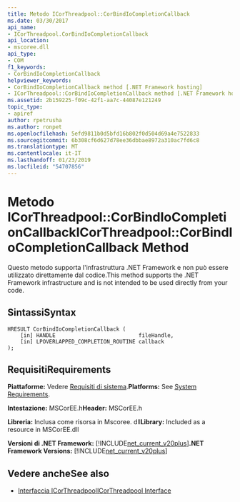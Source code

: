 ```yaml
---
title: Metodo ICorThreadpool::CorBindIoCompletionCallback
ms.date: 03/30/2017
api_name:
- ICorThreadpool.CorBindIoCompletionCallback
api_location:
- mscoree.dll
api_type:
- COM
f1_keywords:
- CorBindIoCompletionCallback
helpviewer_keywords:
- CorBindIoCompletionCallback method [.NET Framework hosting]
- ICorThreadpool::CorBindIoCompletionCallback method [.NET Framework hosting]
ms.assetid: 2b159225-f09c-42f1-aa7c-44087e121249
topic_type:
- apiref
author: rpetrusha
ms.author: ronpet
ms.openlocfilehash: 5efd9811b0d5bfd16b802f0d504d69a4e7522833
ms.sourcegitcommit: 6b308cf6d627d78ee36dbbae8972a310ac7fd6c8
ms.translationtype: MT
ms.contentlocale: it-IT
ms.lasthandoff: 01/23/2019
ms.locfileid: "54707856"
---
```

# <a name="icorthreadpoolcorbindiocompletioncallback-method"></a><span data-ttu-id="c40d8-102">Metodo ICorThreadpool::CorBindIoCompletionCallback</span><span class="sxs-lookup"><span data-stu-id="c40d8-102">ICorThreadpool::CorBindIoCompletionCallback Method</span></span>
<span data-ttu-id="c40d8-103">Questo metodo supporta l'infrastruttura .NET Framework e non può essere utilizzato direttamente dal codice.</span><span class="sxs-lookup"><span data-stu-id="c40d8-103">This method supports the .NET Framework infrastructure and is not intended to be used directly from your code.</span></span>  
  
## <a name="syntax"></a><span data-ttu-id="c40d8-104">Sintassi</span><span class="sxs-lookup"><span data-stu-id="c40d8-104">Syntax</span></span>  
  
```  
HRESULT CorBindIoCompletionCallback (  
    [in] HANDLE                          fileHandle,  
    [in] LPOVERLAPPED_COMPLETION_ROUTINE callback  
);  
```  
  
## <a name="requirements"></a><span data-ttu-id="c40d8-105">Requisiti</span><span class="sxs-lookup"><span data-stu-id="c40d8-105">Requirements</span></span>  
 <span data-ttu-id="c40d8-106">**Piattaforme:** Vedere [Requisiti di sistema](../../../../docs/framework/get-started/system-requirements.md).</span><span class="sxs-lookup"><span data-stu-id="c40d8-106">**Platforms:** See [System Requirements](../../../../docs/framework/get-started/system-requirements.md).</span></span>  
  
 <span data-ttu-id="c40d8-107">**Intestazione:** MSCorEE.h</span><span class="sxs-lookup"><span data-stu-id="c40d8-107">**Header:** MSCorEE.h</span></span>  
  
 <span data-ttu-id="c40d8-108">**Libreria:** Inclusa come risorsa in Mscoree. dll</span><span class="sxs-lookup"><span data-stu-id="c40d8-108">**Library:** Included as a resource in MSCorEE.dll</span></span>  
  
 <span data-ttu-id="c40d8-109">**Versioni di .NET Framework:** [!INCLUDE[net_current_v20plus](../../../../includes/net-current-v20plus-md.md)]</span><span class="sxs-lookup"><span data-stu-id="c40d8-109">**.NET Framework Versions:** [!INCLUDE[net_current_v20plus](../../../../includes/net-current-v20plus-md.md)]</span></span>  
  
## <a name="see-also"></a><span data-ttu-id="c40d8-110">Vedere anche</span><span class="sxs-lookup"><span data-stu-id="c40d8-110">See also</span></span>
- [<span data-ttu-id="c40d8-111">Interfaccia ICorThreadpool</span><span class="sxs-lookup"><span data-stu-id="c40d8-111">ICorThreadpool Interface</span></span>](../../../../docs/framework/unmanaged-api/hosting/icorthreadpool-interface.md)
